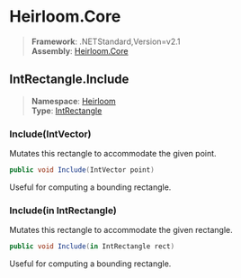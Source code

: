 # Heirloom.Core

> **Framework**: .NETStandard,Version=v2.1  
> **Assembly**: [Heirloom.Core][0]  

## IntRectangle.Include

> **Namespace**: [Heirloom][0]  
> **Type**: [IntRectangle][1]  

### Include(IntVector)

Mutates this rectangle to accommodate the given point.

```cs
public void Include(IntVector point)
```

Useful for computing a bounding rectangle.

### Include(in IntRectangle)

Mutates this rectangle to accommodate the given rectangle.

```cs
public void Include(in IntRectangle rect)
```

Useful for computing a bounding rectangle.

[0]: ../Heirloom.Core.md
[1]: Heirloom.IntRectangle.md
